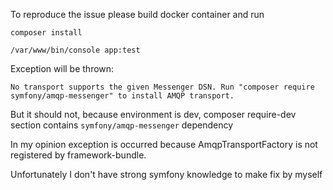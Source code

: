 To reproduce the issue please build docker container and run

```shell
composer install
```

```shell 
/var/www/bin/console app:test
```

Exception will be thrown:
```
No transport supports the given Messenger DSN. Run "composer require symfony/amqp-messenger" to install AMQP transport. 
```

But it should not, because environment is dev, composer require-dev section contains
`symfony/amqp-messenger` dependency

In my opinion exception is occurred because AmqpTransportFactory is not registered by framework-bundle.

Unfortunately I don't have strong symfony knowledge to make fix by myself